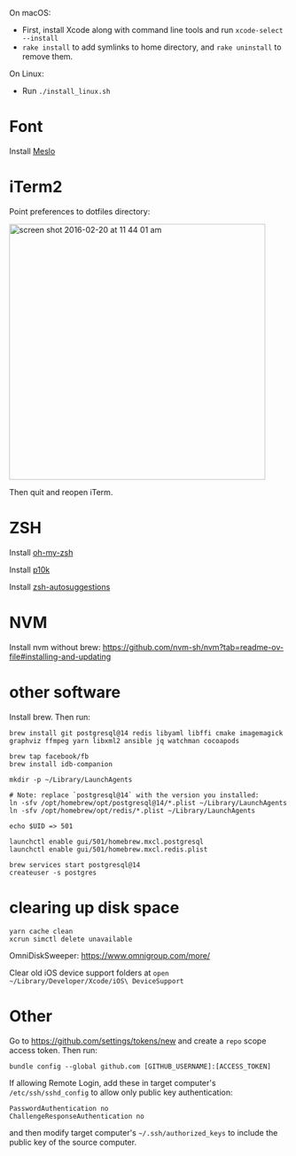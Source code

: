 On macOS:
- First, install Xcode along with command line tools and run `xcode-select --install`
- `rake install` to add symlinks to home directory, and `rake uninstall` to remove them.

On Linux:
- Run `./install_linux.sh`

# Font

Install [Meslo](https://github.com/andreberg/Meslo-Font)

# iTerm2

Point preferences to dotfiles directory:

<img width="462" alt="screen shot 2016-02-20 at 11 44 01 am" src="https://cloud.githubusercontent.com/assets/158675/13197838/5e528d0e-d7c7-11e5-8b52-3b4ab0401bdc.png">

Then quit and reopen iTerm.

# ZSH

Install [oh-my-zsh](https://github.com/robbyrussell/oh-my-zsh)

Install [p10k](https://github.com/romkatv/powerlevel10k#oh-my-zsh)

Install [zsh-autosuggestions](https://github.com/zsh-users/zsh-autosuggestions/blob/master/INSTALL.md)

# NVM

Install nvm without brew: https://github.com/nvm-sh/nvm?tab=readme-ov-file#installing-and-updating

# other software

Install brew. Then run:

```
brew install git postgresql@14 redis libyaml libffi cmake imagemagick graphviz ffmpeg yarn libxml2 ansible jq watchman cocoapods

brew tap facebook/fb
brew install idb-companion

mkdir -p ~/Library/LaunchAgents

# Note: replace `postgresql@14` with the version you installed:
ln -sfv /opt/homebrew/opt/postgresql@14/*.plist ~/Library/LaunchAgents
ln -sfv /opt/homebrew/opt/redis/*.plist ~/Library/LaunchAgents

echo $UID => 501

launchctl enable gui/501/homebrew.mxcl.postgresql
launchctl enable gui/501/homebrew.mxcl.redis.plist

brew services start postgresql@14
createuser -s postgres
```

# clearing up disk space

```
yarn cache clean
xcrun simctl delete unavailable
```

OmniDiskSweeper: https://www.omnigroup.com/more/

Clear old iOS device support folders at `open ~/Library/Developer/Xcode/iOS\ DeviceSupport`

# Other

Go to https://github.com/settings/tokens/new and create a `repo` scope access token. Then run:

```
bundle config --global github.com [GITHUB_USERNAME]:[ACCESS_TOKEN]
```

If allowing Remote Login, add these in target computer's `/etc/ssh/sshd_config` to allow only public key authentication:

```
PasswordAuthentication no
ChallengeResponseAuthentication no
```

and then modify target computer's `~/.ssh/authorized_keys` to include the public key of the source computer.
